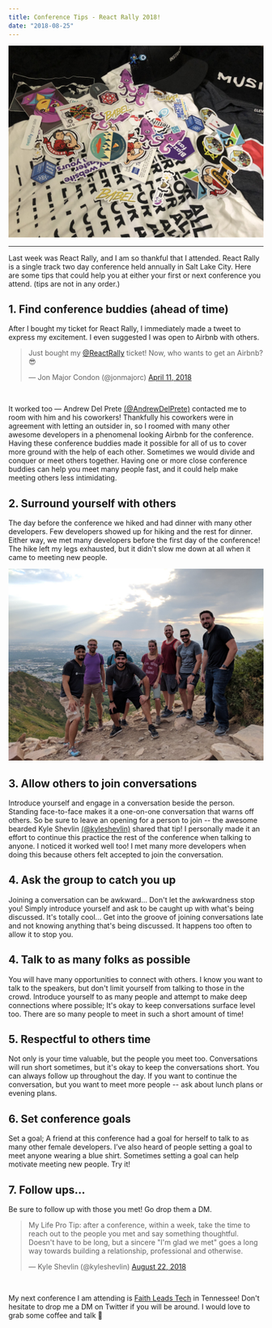 ```yaml
---
title: Conference Tips - React Rally 2018!
date: "2018-08-25"
---
```


<img src="./react-rally-2018-swag.JPG"/>
<br/>
<hr/>

Last week was React Rally, and I am so thankful that I attended. React Rally is a single track two day conference held
annually in Salt Lake City. Here are some tips that could help you at either your first or next conference you attend. (tips are not
in any order.)

## 1. Find conference buddies (ahead of time)

After I bought my ticket for React Rally, I immediately made a tweet to express
my excitement. I even suggested I was open to Airbnb with others.

<div class="tweet--centered">
  <blockquote class="twitter-tweet"><p lang="en" dir="ltr">Just bought my <a href="https://twitter.com/ReactRally?ref_src=twsrc%5Etfw">@ReactRally</a> ticket! Now, who wants to get an Airbnb? 😎</p>&mdash; Jon Major Condon (@jonmajorc) <a href="https://twitter.com/jonmajorc/status/984134686632013824?ref_src=twsrc%5Etfw">April 11, 2018</a></blockquote> 
</div>
<br/>

It worked too — Andrew Del Prete <a href="https://twitter.com/AndrewDelPrete" class="box-shadow-twitter">(@AndrewDelPrete)</a> contacted me to room with him and his coworkers! Thankfully his coworkers were in agreement with
letting an outsider in, so I roomed with many other awesome developers in a phenomenal looking Airbnb for the conference.
Having these conference buddies made it possible for all of us to cover more ground with the help of each other. Sometimes we would divide and conquer or meet others together. Having one or more close conference buddies can help you meet many people fast, and it could help make meeting others less intimidating.

## 2. Surround yourself with others

The day before the conference we hiked and had dinner with many other developers. Few developers showed up for hiking
and the rest for dinner. Either way, we met many developers before the first day of the conference! The hike left my
legs exhausted, but it didn't slow me down at all when it came to meeting new people.

<img src="./conf-buddies.JPG">
<br/>

## 3. Allow others to join conversations

Introduce yourself and engage in a conversation beside the person. Standing face-to-face makes it a one-on-one
conversation that warns off others. So be sure to leave an opening for a person to join -- the awesome bearded Kyle
Shevlin <a href="https://twitter.com/kyleshevlin" class="box-shadow-twitter">(@kyleshevlin)</a> shared that tip! I personally made it an effort to continue this practice the rest of the conference when
talking to anyone. I noticed it worked well too! I met many more developers when doing this because others felt accepted
to join the conversation.

## 4. Ask the group to catch you up

Joining a conversation can be awkward... Don't let the awkwardness stop you! Simply introduce yourself and ask to be
caught up with what's being discussed. It's totally cool... Get into the groove of joining conversations late and not
knowing anything that's being discussed. It happens too often to allow it to stop you.

## 4. Talk to as many folks as possible

You will have many opportunities to connect with others. I know you want to talk to the speakers, but don't limit
yourself from talking to those in the crowd. Introduce yourself to as many people and attempt to make deep connections
where possible; It's okay to keep conversations surface level too. There are so many people to meet in such a short
amount of time!

## 5. Respectful to others time

Not only is your time valuable, but the people you meet too. Conversations will run short sometimes, but it's okay to
keep the conversations short. You can always follow up throughout the day. If you want to continue the conversation, but
you want to meet more people -- ask about lunch plans or evening plans.

## 6. Set conference goals

Set a goal; A friend at this conference had a goal for herself to talk to as many other female developers. I’ve also heard of
people setting a goal to meet anyone wearing a blue shirt. Sometimes setting a goal can help
motivate meeting new people. Try it!

## 7. Follow ups...

Be sure to follow up with those you met! Go drop them a DM.

<div class="tweet--centered">
  <blockquote class="twitter-tweet" data-lang="en"><p lang="en" dir="ltr">My Life Pro Tip: after a conference, within a week, take the time to reach out to the people you met and say something thoughtful. Doesn&#39;t have to be long, but a sincere &quot;I&#39;m glad we met&quot; goes a long way towards building a relationship, professional and otherwise.</p>&mdash; Kyle Shevlin (@kyleshevlin) <a href="https://twitter.com/kyleshevlin/status/1032288824838090752?ref_src=twsrc%5Etfw">August 22, 2018</a></blockquote>
</div>
<br/>

My next conference I am attending is <a href="http://faithleads.tech/" class="box-shadow-faithLeads">Faith Leads Tech</a> in Tennessee! Don't hesitate to drop me a DM on Twitter if you will be around. I would love to grab some coffee and talk 👋
